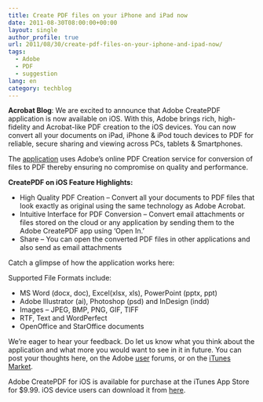 ```yaml
---
title: Create PDF files on your iPhone and iPad now
date: 2011-08-30T08:00:00+00:00
layout: single
author_profile: true
url: 2011/08/30/create-pdf-files-on-your-iphone-and-ipad-now/
tags:
  - Adobe
  - PDF
  - suggestion
lang: en
category: techblog
---
```

<div dir="ltr" trbidi="on">
  <b>Acrobat Blog</b>: We are excited to announce that Adobe CreatePDF application is now available on iOS. With this, Adobe brings rich, high-fidelity and Acrobat-like PDF creation to the iOS devices. You can now convert all your documents on iPad, iPhone & iPod touch devices to PDF for reliable, secure sharing and viewing across PCs, tablets & Smartphones.</p> 
  
  <p>
    The <a href="http://itunes.apple.com/in/app/adobe-createpdf/id456561495?mt=8" target="_blank">application</a> uses Adobe’s online PDF Creation service for conversion of files to PDF thereby ensuring no compromise on quality and performance.
  </p>
  
  <p>
    <b>CreatePDF on iOS Feature Highlights:</b>
  </p>
  
  <ul>
    <li>
      High Quality PDF Creation – Convert all your documents to PDF files that look exactly as original using the same technology as Adobe Acrobat.
    </li>
    <li>
      Intuitive Interface for PDF Conversion – Convert email attachments or files stored on the cloud or any application by sending them to the Adobe CreatePDF app using ‘Open In.’
    </li>
    <li>
      Share – You can open the converted PDF files in other applications and also send as email attachments
    </li>
  </ul>
  
  <p>
    Catch a glimpse of how the application works here:
  </p>
  
  <p>
    Supported File Formats include:
  </p>
  
  <ul>
    <li>
      MS Word (docx, doc), Excel(xlsx, xls), PowerPoint (pptx, ppt)
    </li>
    <li>
      Adobe Illustrator (ai), Photoshop (psd) and InDesign (indd)
    </li>
    <li>
      Images – JPEG, BMP, PNG, GIF, TIFF
    </li>
    <li>
      RTF, Text and WordPerfect
    </li>
    <li>
      OpenOffice and StarOffice documents
    </li>
  </ul>
  
  <p>
    We’re eager to hear your feedback. Do let us know what you think about the application and what more you would want to see in it in future. You can post your thoughts here, on the Adobe <a href="http://forums.adobe.com/community/createpdf_mobile/ios">user</a> forums, or on the <a href="http://itunes.apple.com/in/app/adobe-createpdf/id456561495?mt=8">iTunes Market</a>.
  </p>
  
  <p>
    Adobe CreatePDF for iOS is available for purchase at the iTunes App Store for $9.99. iOS device users can download it from <a href="http://itunes.apple.com/in/app/adobe-createpdf/id456561495?mt=8">here</a>.</div>